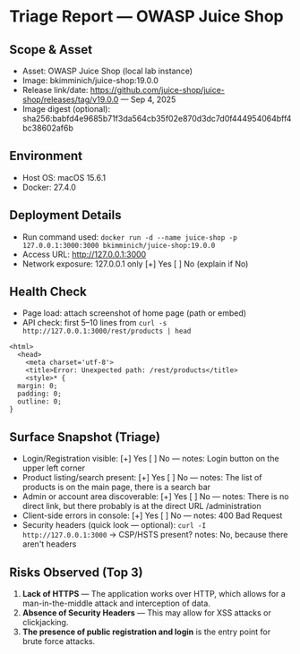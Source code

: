 # Triage Report — OWASP Juice Shop

## Scope & Asset
- Asset: OWASP Juice Shop (local lab instance)
- Image: bkimminich/juice-shop:19.0.0
- Release link/date: https://github.com/juice-shop/juice-shop/releases/tag/v19.0.0 — Sep 4, 2025
- Image digest (optional): sha256:babfd4e9685b71f3da564cb35f02e870d3dc7d0f444954064bff4bc38602af6b

## Environment
- Host OS: macOS 15.6.1
- Docker: 27.4.0

## Deployment Details
- Run command used: `docker run -d --name juice-shop -p 127.0.0.1:3000:3000 bkimminich/juice-shop:19.0.0`
- Access URL: http://127.0.0.1:3000
- Network exposure: 127.0.0.1 only [+] Yes  [ ] No  (explain if No)

## Health Check
- Page load: attach screenshot of home page (path or embed)
- API check: first 5–10 lines from `curl -s http://127.0.0.1:3000/rest/products | head`
```
<html>
  <head>
    <meta charset='utf-8'> 
    <title>Error: Unexpected path: /rest/products</title>
    <style>* {
  margin: 0;
  padding: 0;
  outline: 0;
}
```

## Surface Snapshot (Triage)
- Login/Registration visible: [+] Yes  [ ] No — notes: Login button on the upper left corner
- Product listing/search present: [+] Yes  [ ] No — notes: The list of products is on the main page, there is a search bar
- Admin or account area discoverable: [+] Yes  [ ] No — notes: There is no direct link, but there probably is at the direct URL /administration
- Client-side errors in console: [+] Yes  [ ] No — notes: 400 Bad Request
- Security headers (quick look — optional): `curl -I http://127.0.0.1:3000` → CSP/HSTS present? notes: No, because there aren't headers

## Risks Observed (Top 3)
1) **Lack of HTTPS** — The application works over HTTP, which allows for a man-in-the-middle attack and interception of data.
2) **Absence of Security Headers** — This may allow for XSS attacks or clickjacking.
3) **The presence of public registration and login** is the entry point for brute force attacks.
